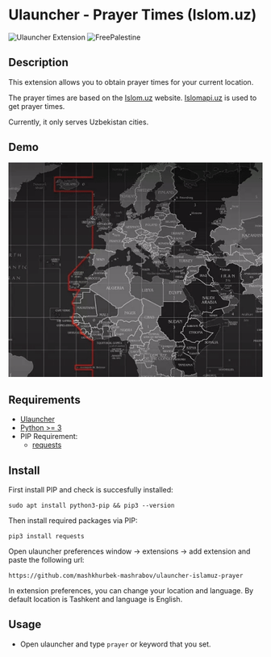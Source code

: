 # Ulauncher - Prayer Times (Islom.uz)

![Ulauncher Extension](https://img.shields.io/badge/Ulauncher-Extension-green.svg)         ![FreePalestine](https://raw.githubusercontent.com/Safouene1/support-palestine-banner/master/StandWithPalestine.svg)

## Description

This extension allows you to obtain prayer times for your current location. 

The prayer times are based on the [Islom.uz](https://islom.uz/) website. [Islomapi.uz](https://islomapi.uz/) is used to get prayer times. 

Currently, it only serves Uzbekistan cities.

## Demo

![demo](demo.gif)

## Requirements

- [Ulauncher](https://ulauncher.io/)
- [Python >= 3](https://www.python.org/)
- PIP Requirement:
    - [requests](https://pypi.org/project/requests/)

## Install

First install PIP and check is succesfully installed:
```
sudo apt install python3-pip && pip3 --version
```

Then install required packages via PIP:

```
pip3 install requests 
```

Open ulauncher preferences window -> extensions -> add extension and paste the following url:

```
https://github.com/mashkhurbek-mashrabov/ulauncher-islamuz-prayer
```

In extension preferences, you can change your location and language. By default location is Tashkent and language is English.

## Usage

- Open ulauncher and type `prayer` or keyword that you set.
